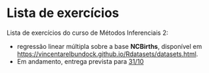 # Lista de exercícios

Lista de exercícios do curso de Métodos Inferenciais 2: 
- regressão linear múltipla sobre a base **NCBirths**, disponível em <https://vincentarelbundock.github.io/Rdatasets/datasets.html>. 
- Em andamento, entrega prevista para [31/10](https://en.wikipedia.org/wiki/Halloween)
